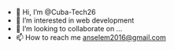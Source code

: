 - 👋 Hi, I’m @Cuba-Tech26
- 👀 I’m interested in web development
- 💞️ I’m looking to collaborate on ...
- 📫 How to reach me anselem2016@gmail.com

<!---
Cuba-Tech26/Cuba-Tech26 is a ✨ special ✨ repository because its `README.md` (this file) appears on your GitHub profile.
You can click the Preview link to take a look at your changes.
--->
